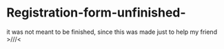 # Registration-form-unfinished-

it was not meant to be finished, since this was made just to help my friend >///<
